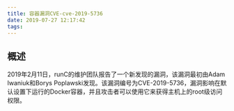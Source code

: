 ```yaml
---
title: 容器漏洞CVE-cve-2019-5736
date: 2019-07-27 12:17:42
tags:
---
```

## 概述
2019年2月11日，runC的维护团队报告了一个新发现的漏洞，该漏洞最初由Adam Iwaniuk和Borys Poplawski发现。该漏洞编号为CVE-2019-5736，漏洞影响在默认设置下运行的Docker容器，并且攻击者可以使用它来获得主机上的root级访问权限。

